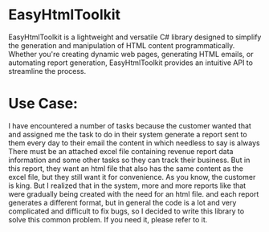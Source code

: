 # EasyHtmlToolkit

EasyHtmlToolkit is a lightweight and versatile C# library designed to simplify the generation and manipulation of HTML content programmatically. Whether you're creating dynamic web pages, generating HTML emails, or automating report generation, EasyHtmlToolkit provides an intuitive API to streamline the process.

# Use Case:

I have encountered a number of tasks because the customer wanted that and assigned me the task to do in their system generate a report sent to them every day to their email the content in which needless to say is always There must be an attached excel file containing revenue report data information and some other tasks so they can track their business. But in this report, they want an html file that also has the same content as the excel file, but they still want it for convenience. As you know, the customer is king. But I realized that in the system, more and more reports like that were gradually being created with the need for an html file. and each report generates a different format, but in general the code is a lot and very complicated and difficult to fix bugs, so I decided to write this library to solve this common problem. If you need it, please refer to it.
